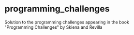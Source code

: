 # programming_challenges
Solution to the programming challenges appearing in the book "Programming Challenges" by Skiena and Revilla

